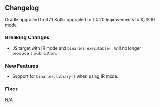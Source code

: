 ## Changelog

Gradle upgraded to 6.7.1 Kotlin upgraded to 1.4.20 Improvements to K/JS IR mode.

### Breaking Changes

* JS target with IR mode and `binaries.executable()` will no longer produce a publication.

### New Features

* Support for `binaries.library()` when using IR mode.

### Fixes

N/A
